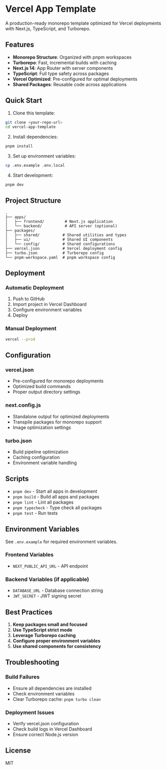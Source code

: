 # Vercel App Template

A production-ready monorepo template optimized for Vercel deployments with Next.js, TypeScript, and Turborepo.

## Features

- **Monorepo Structure**: Organized with pnpm workspaces
- **Turborepo**: Fast, incremental builds with caching
- **Next.js 14**: App Router with server components
- **TypeScript**: Full type safety across packages
- **Vercel Optimized**: Pre-configured for optimal deployments
- **Shared Packages**: Reusable code across applications

## Quick Start

1. Clone this template:
```bash
git clone <your-repo-url>
cd vercel-app-template
```

2. Install dependencies:
```bash
pnpm install
```

3. Set up environment variables:
```bash
cp .env.example .env.local
```

4. Start development:
```bash
pnpm dev
```

## Project Structure

```
.
├── apps/
│   ├── frontend/         # Next.js application
│   └── backend/          # API server (optional)
├── packages/
│   ├── shared/          # Shared utilities and types
│   ├── ui/              # Shared UI components
│   └── config/          # Shared configurations
├── vercel.json          # Vercel deployment config
├── turbo.json           # Turborepo config
└── pnpm-workspace.yaml  # pnpm workspace config
```

## Deployment

### Automatic Deployment

1. Push to GitHub
2. Import project in Vercel Dashboard
3. Configure environment variables
4. Deploy

### Manual Deployment

```bash
vercel --prod
```

## Configuration

### vercel.json
- Pre-configured for monorepo deployments
- Optimized build commands
- Proper output directory settings

### next.config.js
- Standalone output for optimized deployments
- Transpile packages for monorepo support
- Image optimization settings

### turbo.json
- Build pipeline optimization
- Caching configuration
- Environment variable handling

## Scripts

- `pnpm dev` - Start all apps in development
- `pnpm build` - Build all apps and packages
- `pnpm lint` - Lint all packages
- `pnpm typecheck` - Type check all packages
- `pnpm test` - Run tests

## Environment Variables

See `.env.example` for required environment variables.

### Frontend Variables
- `NEXT_PUBLIC_API_URL` - API endpoint

### Backend Variables (if applicable)
- `DATABASE_URL` - Database connection string
- `JWT_SECRET` - JWT signing secret

## Best Practices

1. **Keep packages small and focused**
2. **Use TypeScript strict mode**
3. **Leverage Turborepo caching**
4. **Configure proper environment variables**
5. **Use shared components for consistency**

## Troubleshooting

### Build Failures
- Ensure all dependencies are installed
- Check environment variables
- Clear Turborepo cache: `pnpm turbo clean`

### Deployment Issues
- Verify vercel.json configuration
- Check build logs in Vercel Dashboard
- Ensure correct Node.js version

## License

MIT